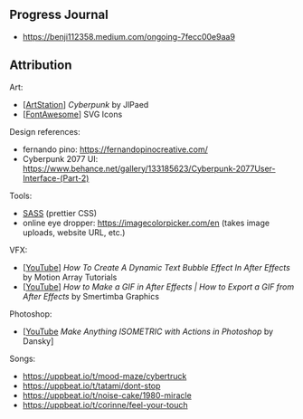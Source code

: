 ## Progress Journal
* https://benji112358.medium.com/ongoing-7fecc00e9aa9

## Attribution
Art:
* [[ArtStation](https://www.artstation.com/artwork/JlPaed)] *Cyberpunk* by JlPaed
* [[FontAwesome](https://fontawesome.com/)] SVG Icons

Design references:
* fernando pino: https://fernandopinocreative.com/
* Cyberpunk 2077 UI: https://www.behance.net/gallery/133185623/Cyberpunk-2077User-Interface-(Part-2)

Tools:
* [SASS](https://sass-lang.com/) (prettier CSS)
* online eye dropper: https://imagecolorpicker.com/en (takes image uploads, website URL, etc.)

VFX:
* [[YouTube](https://www.youtube.com/watch?v=Swyers966G0&ab_channel=MotionArrayTutorials)] *How To Create A Dynamic Text Bubble Effect In After Effects* by Motion Array Tutorials
* [[YouTube](https://www.youtube.com/watch?v=8rMI1iCbkO8&ab_channel=SmertimbaGraphics)] *How to Make a GIF in After Effects | How to Export a GIF from After Effects* by Smertimba Graphics

Photoshop:
* [[YouTube](https://www.youtube.com/watch?v=1MP4ppZI9dE&ab_channel=Dansky) *Make Anything ISOMETRIC with Actions in Photoshop* by Dansky]

Songs:
* https://uppbeat.io/t/mood-maze/cybertruck
* https://uppbeat.io/t/tatami/dont-stop
* https://uppbeat.io/t/noise-cake/1980-miracle
* https://uppbeat.io/t/corinne/feel-your-touch